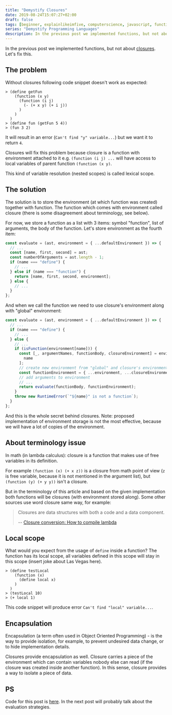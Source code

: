 ```yaml
---
title: "Demystify Closures"
date: 2019-08-24T15:07:27+02:00
draft: false
tags: [beginner, explainlikeimfive, computerscience, javascript, function]
series: "Demystify Programming Languages"
description: In the previous post we implemented functions, but not about closures. Let's fix this.
---
```


In the previous post we implemented functions, but not about [closures](/posts/from-function-to-closure/). Let's fix this.

<!--more-->

## The problem

Without closures following code snippet doesn't work as expected:

```repl
> (define getFun
    (function (x y)
      (function (i j)
        (- (+ x y) (+ i j))
      )
    )
  )
> (define fun (getFun 5 4))
> (fun 3 2)
```

It will result in an error (`Can't find "y" variable...`) but we want it to return `4`.

Closures will fix this problem because closure is a function with environment attached to it e.g. `(function (i j) ...` will have access to local variables of parent function `(function (x y)`.

This kind of variable resolution (nested scopes) is called lexical scope.

## The solution

The solution is to store the environment (at which function was created) together with function. The function which comes with environment called closure (there is some disagreement about terminology, see below).

For now, we store a function as a list with 3 items: symbol "function", list of arguments, the body of the function. Let's store environment as the fourth item:

```js
const evaluate = (ast, environment = { ...defaultEnvironment }) => {
  // ...
  const [name, first, second] = ast;
  const numberOfArguments = ast.length - 1;
  if (name === "define") {
    // ...
  } else if (name === "function") {
    return [name, first, second, environment];
  } else {
    // ...
  }
};
```

And when we call the function we need to use closure's environment along with "global" environment:

```js
const evaluate = (ast, environment = { ...defaultEnvironment }) => {
  // ...
  if (name === "define") {
    // ...
  } else {
    // ...
    if (isFunction(environment[name])) {
      const [_, argumentNames, functionBody, closureEnvironment] = environment[
        name
      ];
      // create new environment from "global" and closure's environment
      const functionEnvironment = { ...environment, ...closureEnvironment };
      // add arguments to environment
      // ...
      return evaluate(functionBody, functionEnvironment);
    }
    throw new RuntimeError(`"${name}" is not a function`);
  }
};
```

And this is the whole secret behind closures. Note: proposed implementation of environment storage is not the most effective, because we will have a lot of copies of the environment.

## About terminology issue

In math (in lambda calculus): closure is a function that makes use of free variables in its definition.

For example `(function (x) (+ x z))` is a closure from math point of view (`z` is free variable, because it is not mentioned in the argument list), but `(function (y) (+ y y))` isn't a closure.

But in the terminology of this article and based on the given implementation both functions will be closures (with environment stored along). Some other sources use word closure same way, for example:

> Closures are data structures with both a code and a data component.
>
> -- [Closure conversion: How to compile lambda](http://matt.might.net/articles/closure-conversion/)

## Local scope

What would you expect from the usage of `define` inside a function? The function has its local scope, all variables defined in this scope will stay in this scope (insert joke about Las Vegas here).

```repl
> (define testLocal
    (function (x)
      (define local x)
    )
  )
> (testLocal 10)
> (+ local 1)
```

This code snippet will produce error `Can't find "local" variable...`.

## Encapsulation

Encapsulation (a term often used in Object Oriented Programming) - is the way to provide isolation, for example, to prevent undesired data change, or to hide implementation details.

Closures provide encapsulation as well. Closure carries a piece of the environment which can contain variables nobody else can read (if the closure was created inside another function). In this sense, closure provides a way to isolate a piece of data.

## PS

Code for this post is [here](https://github.com/stereobooster/write-a-language/tree/master/6.closure). In the next post will probably talk about the evaluation strategies.
